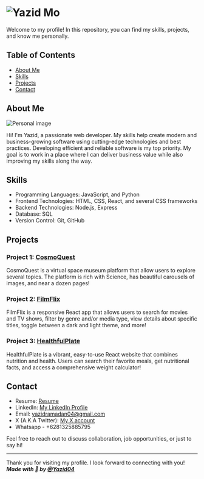 &nbsp; <h1> ![Yazid Mo](https://user-images.githubusercontent.com/66242307/208242631-4207b764-eb4e-4202-a4ee-5ef95d75b9df.png)</h1>

Welcome to my profile! In this repository, you can find my skills, projects, and know me personally.

## Table of Contents
- [About Me](#about-me)
- [Skills](#skills)
- [Projects](#projects)
- [Contact](#contact)

## About Me
![Personal image](https://raw.githubusercontent.com/Yazid04/portfolio/main/src/Static/profilePic.jpeg)   

Hi! I'm Yazid, a passionate web developer. My skills help create
modern and business-growing software using cutting-edge
technologies and best practices. Developing efficient and reliable
software is my top priority. My goal is to work in a place where I
can deliver business value while also improving my skills along the way.

## Skills
- Programming Languages: JavaScript, and Python
- Frontend Technologies: HTML, CSS, React, and several CSS frameworks
- Backend Technologies: Node.js, Express
- Database: SQL
- Version Control: Git, GitHub

## Projects
### Project 1: [CosmoQuest](https://github.com/Yazid04/cosmoquest)
CosmoQuest is a virtual space museum platform that allow users to explore several topics. The platform is rich with Science, has beautiful carousels of images, and near a dozen pages!

### Project 2: [FilmFlix](https://github.com/Yazid04/FilmFlix)
FilmFlix is a responsive React app that allows users to search for movies and TV shows, filter by genre and/or media type, view details about specific titles, toggle between a dark and light theme, and more!

### Project 3: [HealthfulPlate](https://github.com/Yazid04/HealthfulPlate)
HealthfulPlate is a vibrant, easy-to-use React website that combines nutrition and health. Users can search their favorite meals, get nutritional facts, and access a comprehensive weight calculator!


## Contact
- Resume: [Resume](https://github.com/Yazid04/Yazid04/blob/main/Yazid's_Resume.pdf)
- LinkedIn: [My LinkedIn Profile](https://www.linkedin.com/in/yazid-mohammed-9a45a1219/)
- Email: yazidramadan04@gmail.com
- X (A.K.A Twitter): [My X account](https://twitter.com/Yazid__Mo)
- Whatsapp - +6281325885795

Feel free to reach out to discuss collaboration, job opportunities, or just to say hi!

---

Thank you for visiting my profile. I look forward to connecting with you!  
***Made with 💛 by [@Yazid04](https://github.com/Yazid04)***
